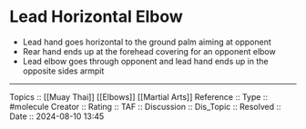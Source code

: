 # Lead Horizontal Elbow

- Lead hand goes horizontal to the ground palm aiming at opponent
- Rear hand ends up at the forehead covering for an opponent elbow
- Lead elbow goes through opponent and lead hand ends up in the opposite sides armpit
---
Topics ::  [[Muay Thai]] [[Elbows]] [[Martial Arts]]
Reference ::
Type :: #molecule
Creator ::
Rating ::
TAF ::
Discussion ::
Dis_Topic :: 
Resolved ::
Date :: 2024-08-10 13:45
